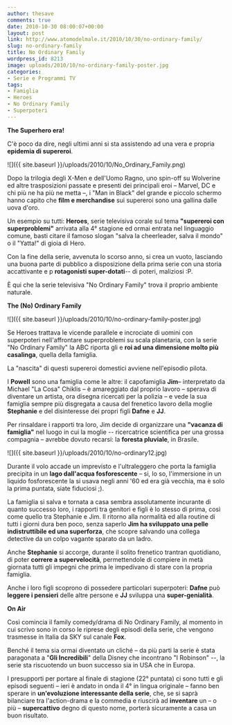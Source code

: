 ```yaml
---
author: thesave
comments: true
date: 2010-10-30 08:00:07+00:00
layout: post
link: http://www.atomodelmale.it/2010/10/30/no-ordinary-family/
slug: no-ordinary-family
title: No Ordinary Family
wordpress_id: 8213
image: uploads/2010/10/no-ordinary-family-poster.jpg
categories:
- Serie e Programmi TV
tags:
- Famiglia
- Heroes
- No Ordinary Family
- Superpoteri
---
```


**The Superhero era!**

C'è poco da dire, negli ultimi anni si sta assistendo ad una vera e propria **epidemia di supereroi**.

![]({{ site.baseurl }}/uploads/2010/10/No_Ordinary_Family.png)

Dopo la trilogia degli X-Men e dell'Uomo Ragno, uno spin-off su Wolverine ed altre trasposizioni passate e presenti dei principali eroi – Marvel, DC e chi più ne ha più ne metta –, i "Man in Black" del grande e piccolo schermo hanno capito che **film e merchandise** sui supereroi sono una gallina dalle uova d'oro.

Un esempio su tutti: **Heroes**, serie televisiva corale sul tema **"supereroi con superproblemi"** arrivata alla 4° stagione ed ormai entrata nel linguaggio comune, basti citare il famoso slogan "salva la cheerleader, salva il mondo" o il "Yatta!" di gioia di Hero.

Con la fine della serie, avvenuta lo scorso anno, si crea un vuoto, lasciando una buona parte di pubblico a disposizione della prima serie con una storia accattivante e p **rotagonisti super-dotati**-- di poteri, maliziosi :P.

È qui che la serie televisiva "No Ordinary Family" trova il proprio ambiente naturale.

**The (No) Ordinary Family**

![]({{ site.baseurl }}/uploads/2010/10/no-ordinary-family-poster.jpg)

Se Heroes trattava le vicende parallele e incrociate di uomini con superpoteri nell'affrontare superproblemi su scala planetaria, con la serie "No Ordinary Family" la ABC riporta gli e **roi ad una dimensione molto più casalinga**, quella della famiglia.

La "nascita" di questi supereroi domestici avviene nell'episodio pilota.

I **Powell** sono una famiglia come le altre: il capofamiglia **Jim**– interpretato da Michael "La Cosa" Chiklis – è amareggiato dal proprio lavoro – sperava di diventare un artista, ora disegna ricercati per la polizia – e vede la sua famiglia sempre più disgregata a causa del frenetico lavoro della moglie **Stephanie** e del disinteresse dei propri figli **Dafne** e **JJ**.

Per rinsaldare i rapporti tra loro, Jim decide di organizzare una **"vacanza di famiglia"** nel luogo in cui la moglie -- ricercatrice scientifica per una grossa compagnia – avrebbe dovuto recarsi: la **foresta pluviale**, in Brasile.

![]({{ site.baseurl }}/uploads/2010/10/no-ordinary12.jpg)

Durante il volo accade un imprevisto e l'ultraleggero che porta la famiglia precipita in un **lago dall'acqua fosforescente** – si, lo so, l'immersione in un liquido fosforescente la si usava negli anni '60 ed era già vecchia, ma è solo la prima puntata, siate fiduciosi ;).

La famiglia si salva e tornata a casa sembra assolutamente incurante di quanto successo loro, i rapporti tra genitori e figli è lo stesso di prima, così come quello tra Stephanie e Jim. Il ritorno alla normalità ed alla routine di tutti i giorni dura ben poco, senza saperlo **Jim ha sviluppato una pelle indistruttibile ed una superforza**, che scopre salvando una collega detective da un colpo vagante sparato da un ladro.

Anche **Stephanie** si accorge, durante il solito frenetico trantran quotidiano, di poter **correre a supervelocità**, permettendole di compiere in metà giornata tutti gli impegni che prima le impedivano di stare con la propria famiglia.

Anche i loro figli scoprono di possedere particolari superpoteri: **Dafne** può **leggere i pensieri** delle altre persone e **JJ** sviluppa una **super-genialità**.

**On Air**

Così comincia il family comedy/drama di No Ordinary Family, al momento in cui scrivo sono in corso le riprese degli episodi della serie, che vengono trasmesse in Italia da SKY sul canale **Fox**.

Benché il tema sia ormai diventato un cliché – da più parti la serie è stata paragonata a "**Gli Incredibili**" della Disney che incontrano "I Robinson" --, la serie sta riscuotendo un buon successo sia in USA che in Europa.

I presupporti per portare al finale di stagione (22° puntata) ci sono tutti e gli episodi seguenti – ieri è andato in onda il 4° in lingua originale – fanno ben sperare in **un'evoluzione interessante della serie**, che, se si saprà bilanciare tra l'action-drama e la commedia e riuscirà ad **inventare** un – o più – **supercattivo** degno di questo nome, porterà sicuramente a casa un buon risultato.
